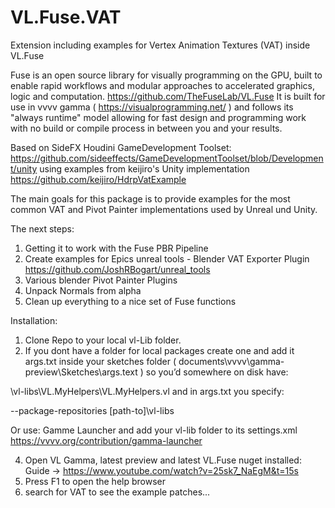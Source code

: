 # VL.Fuse.VAT
Extension including examples for Vertex Animation Textures (VAT) inside VL.Fuse 

Fuse is an open source library for visually programming on the GPU, built to enable rapid workflows and modular approaches to accelerated graphics, logic and computation. https://github.com/TheFuseLab/VL.Fuse 
It is built for use in vvvv gamma ( https://visualprogramming.net/ ) and follows its "always runtime" model allowing for fast design and programming work with no build or compile process in between you and your results.

Based on SideFX Houdini GameDevelopment Toolset: 
https://github.com/sideeffects/GameDevelopmentToolset/blob/Development/unity
using examples from keijiro's Unity implementation 
https://github.com/keijiro/HdrpVatExample 

The main goals for this package is to provide examples for the most common VAT and Pivot Painter implementations used by Unreal und Unity. 

The next steps:

1. Getting it to work with the Fuse PBR Pipeline
2. Create examples for Epics unreal tools  - Blender VAT Exporter Plugin https://github.com/JoshRBogart/unreal_tools
3. Various blender Pivot Painter Plugins
4. Unpack Normals from alpha
5. Clean up everything to a nice set of Fuse functions

Installation: 

1. Clone Repo to your local vl-Lib folder.
2. If you dont have a folder for local packages create one and add it args.txt inside your sketches folder ( documents\vvvv\gamma-preview\Sketches\args.text ) 
 so you’d somewhere on disk have:

\vl-libs\VL.MyHelpers\VL.MyHelpers.vl
and in args.txt you specify:

--package-repositories [path-to]\vl-libs

Or use: Gamme Launcher and add your vl-lib folder to its settings.xml https://vvvv.org/contribution/gamma-launcher

4. Open VL Gamma, latest preview and latest VL.Fuse nuget installed: Guide -> https://www.youtube.com/watch?v=25sk7_NaEgM&t=15s
5. Press F1 to open the help browser
6. search for VAT to see the example patches...
